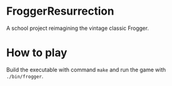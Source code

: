 # FroggerResurrection
A school project reimagining the vintage classic Frogger.

# How to play
Build the executable with command `make` and run the game with `./bin/frogger`.